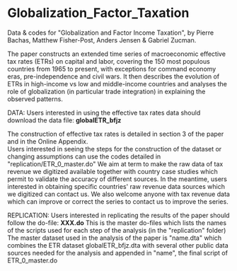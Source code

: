 # Globalization_Factor_Taxation
Data & codes for "Globalization and Factor Income Taxation", by Pierre Bachas, Matthew Fisher-Post, Anders Jensen & Gabriel Zucman.

The paper constructs an extended time series of macroeconomic effective tax rates (ETRs) on capital and labor, covering the 150 most populous countries from 1965 to present, with exceptions for command economy eras, pre-independence and civil wars. It then describes the evolution of ETRs in high-income vs low and middle-income countries and analyses the role of globalization (in particular trade integration) in explaining the observed patterns. 

DATA: Users interested in using the effective tax rates data should download the data file: **globalETR_bfjz**

The construction of effective tax rates is detailed in section 3 of the paper and in the Online Appendix.  
Users interested in seeing the steps for the construction of the dataset or changing assumptions can use the codes detailed in "replication/ETR_0_master.do" 
We aim at term to make the raw data of tax revenue we digitized available together with country case studies which permit to validate the accuracy of different sources. In the meantime, users interested in obtaining specific countries' raw revenue data sources which we digitized can contact us. 
We also welcome anyone with tax revenue data which can improve or correct the series to contact us to improve the series. 

REPLICATION: Users interested in replicating the results of the paper should follow the do-file: **XXX.do**
This is the master do-files which lists the names of the scripts used for each step of the analysis (in the "replication" folder) 
The master dataset used in the analysis of the paper is "name.dta" which combines the ETR dataset globalETR_bfjz.dta with several other public data sources needed for the analysis and appended in "name", the final script of ETR_0_master.do 






